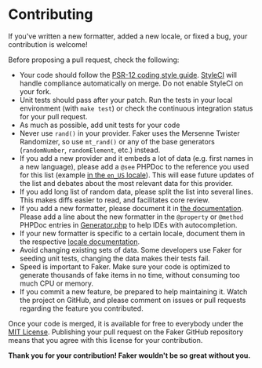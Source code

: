 # Contributing

If you've written a new formatter, added a new locale, or fixed a bug, your contribution is welcome!

Before proposing a pull request, check the following:

* Your code should follow the [PSR-12 coding style guide](https://www.php-fig.org/psr/psr-12/). [StyleCI](https://styleci.io/) will handle compliance automatically on merge. Do not enable StyleCI on your fork.
* Unit tests should pass after your patch. Run the tests in your local environment (with `make test`) or check the continuous integration status for your pull request.
* As much as possible, add unit tests for your code
* Never use `rand()` in your provider. Faker uses the Mersenne Twister Randomizer, so use `mt_rand()` or any of the base generators (`randomNumber`, `randomElement`, etc.) instead.
* If you add a new provider and it embeds a lot of data (e.g. first names in a new language), please add a `@see` PHPDoc to the reference you used for this list (example [in the `en_US` locale](https://github.com/FakerPHP/Faker/blob/main/src/Faker/Provider/en_US/Text.php#L35)). This will ease future updates of the list and debates about the most relevant data for this provider.
* If you add long list of random data, please split the list into several lines. This makes diffs easier to read, and facilitates core review.
* If you add a new formatter, please document it in [the documentation](https://github.com/FakerPHP/fakerphp.github.io). Please add a line about the new formatter in the `@property` or `@method` PHPDoc entries in [Generator.php](https://github.com/FakerPHP/Faker/blob/main/src/Faker/Generator.php#L6-L118) to help IDEs with autocompletion.
* If your new formatter is specific to a certain locale, document them in the respective [locale documentation](https://github.com/FakerPHP/fakerphp.github.io/tree/main/docs/locales).
* Avoid changing existing sets of data. Some developers use Faker for seeding unit tests, changing the data makes their tests fail.
* Speed is important to Faker. Make sure your code is optimized to generate thousands of fake items in no time, without consuming too much CPU or memory.
* If you commit a new feature, be prepared to help maintaining it. Watch the project on GitHub, and please comment on issues or pull requests regarding the feature you contributed.

Once your code is merged, it is available for free to everybody under the [MIT License](/LICENSE). Publishing your pull request on the Faker GitHub repository means that you agree with this license for your contribution.

**Thank you for your contribution! Faker wouldn't be so great without you.**
